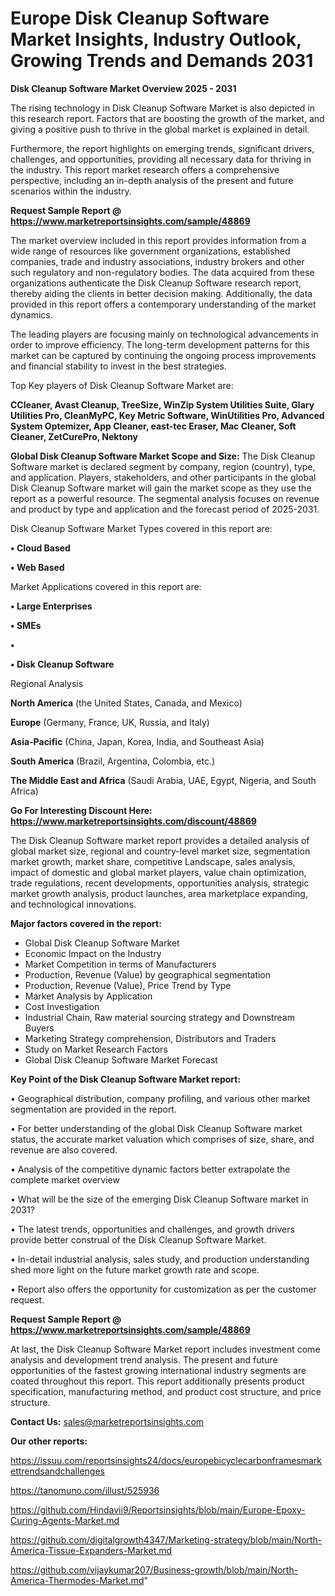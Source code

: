 # Europe Disk Cleanup Software Market Insights, Industry Outlook, Growing Trends and Demands 2031

<Strong> Disk Cleanup Software Market Overview 2025 - 2031</strong>

The rising technology in Disk Cleanup Software Market is also depicted in this research report. Factors that are boosting the growth of the market, and giving a positive push to thrive in the global market is explained in detail.

Furthermore, the report highlights on emerging trends, significant drivers, challenges, and opportunities, providing all necessary data for thriving in the industry. This report market research offers a comprehensive perspective, including an in-depth analysis of the present and future scenarios within the industry.

<strong>Request Sample Report @ <a href=https://www.marketreportsinsights.com/sample/48869>https://www.marketreportsinsights.com/sample/48869</a></strong>

The market overview included in this report provides information from a wide range of resources like government organizations, established companies, trade and industry associations, industry brokers and other such regulatory and non-regulatory bodies. The data acquired from these organizations authenticate the Disk Cleanup Software research report, thereby aiding the clients in better decision making. Additionally, the data provided in this report offers a contemporary understanding of the market dynamics.

The leading players are focusing mainly on technological advancements in order to improve efficiency. The long-term development patterns for this market can be captured by continuing the ongoing process improvements and financial stability to invest in the best strategies.

Top Key players of Disk Cleanup Software Market are:

<strong>CCleaner, Avast Cleanup, TreeSize, WinZip System Utilities Suite, Glary Utilities Pro, CleanMyPC, Key Metric Software, WinUtilities Pro, Advanced System Optemizer, App Cleaner, east-tec Eraser, Mac Cleaner, Soft Cleaner, ZetCurePro, Nektony</strong>

<strong><b>Global Disk Cleanup Software Market Scope and Size:</b></strong>
The Disk Cleanup Software market is declared segment by company, region (country), type, and application. Players, stakeholders, and other participants in the global Disk Cleanup Software market will gain the market scope as they use the report as a powerful resource. The segmental analysis focuses on revenue and product by type and application and the forecast period of 2025-2031.

Disk Cleanup Software Market Types covered in this report are:

<strong>•  Cloud Based

•  Web Based</strong>

Market Applications covered in this report are:

<strong>•  Large Enterprises

•  SMEs

•  

•  Disk Cleanup Software</strong> 

Regional Analysis

<strong>North America</strong> (the United States, Canada, and Mexico)

<strong>Europe</strong> (Germany, France, UK, Russia, and Italy)

<strong>Asia-Pacific</strong> (China, Japan, Korea, India, and Southeast Asia)

<strong>South America</strong> (Brazil, Argentina, Colombia, etc.)

<strong>The Middle East and Africa</strong> (Saudi Arabia, UAE, Egypt, Nigeria, and South Africa)

<strong>Go For Interesting Discount Here: <a href=https://www.marketreportsinsights.com/discount/48869>https://www.marketreportsinsights.com/discount/48869</a></strong>

The Disk Cleanup Software market report provides a detailed analysis of global market size, regional and country-level market size, segmentation market growth, market share, competitive Landscape, sales analysis, impact of domestic and global market players, value chain optimization, trade regulations, recent developments, opportunities analysis, strategic market growth analysis, product launches, area marketplace expanding, and technological innovations.

<strong><b>Major factors covered in the report:</b></strong>
<ul>
  <li>Global Disk Cleanup Software Market </li>
  <li>Economic Impact on the Industry</li>
  <li>Market Competition in terms of Manufacturers</li>
  <li>Production, Revenue (Value) by geographical segmentation</li>
  <li>Production, Revenue (Value), Price Trend by Type</li>
  <li>Market Analysis by Application</li>
  <li>Cost Investigation</li>
  <li>Industrial Chain, Raw material sourcing strategy and Downstream Buyers</li>
  <li>Marketing Strategy comprehension, Distributors and Traders</li>
  <li>Study on Market Research Factors</li>
  <li>Global Disk Cleanup Software Market Forecast</li>
</ul>

<strong><b>Key Point of the Disk Cleanup Software Market report:</b></strong>

• Geographical distribution, company profiling, and various other market segmentation are provided in the report.

• For better understanding of the global Disk Cleanup Software market status, the accurate market valuation which comprises of size, share, and revenue are also covered.

• Analysis of the competitive dynamic factors better extrapolate the complete market overview

• What will be the size of the emerging Disk Cleanup Software market in 2031?

• The latest trends, opportunities and challenges, and growth drivers provide better construal of the Disk Cleanup Software Market.

• In-detail industrial analysis, sales study, and production understanding shed more light on the future market growth rate and scope.

• Report also offers the opportunity for customization as per the customer request.

<strong>Request Sample Report @ <a href=https://www.marketreportsinsights.com/sample/48869>https://www.marketreportsinsights.com/sample/48869</a></strong>

At last, the Disk Cleanup Software Market report includes investment come analysis and development trend analysis. The present and future opportunities of the fastest growing international industry segments are coated throughout this report. This report additionally presents product specification, manufacturing method, and product cost structure, and price structure.

<strong>Contact Us:</strong>
sales@marketreportsinsights.com

<strong>Our other reports:</strong>

<a href=https://issuu.com/reportsinsights24/docs/europebicyclecarbonframesmarkettrendsandchallenges>https://issuu.com/reportsinsights24/docs/europebicyclecarbonframesmarkettrendsandchallenges</a>

<a href=https://tanomuno.com/illust/525936>https://tanomuno.com/illust/525936</a>

<a href=https://github.com/Hindavii9/Reportsinsights/blob/main/Europe-Epoxy-Curing-Agents-Market.md>https://github.com/Hindavii9/Reportsinsights/blob/main/Europe-Epoxy-Curing-Agents-Market.md</a>

<a href=https://github.com/digitalgrowth4347/Marketing-strategy/blob/main/North-America-Tissue-Expanders-Market.md>https://github.com/digitalgrowth4347/Marketing-strategy/blob/main/North-America-Tissue-Expanders-Market.md</a>

<a href=https://github.com/vijaykumar207/Business-growth/blob/main/North-America-Thermodes-Market.md>https://github.com/vijaykumar207/Business-growth/blob/main/North-America-Thermodes-Market.md</a>"
